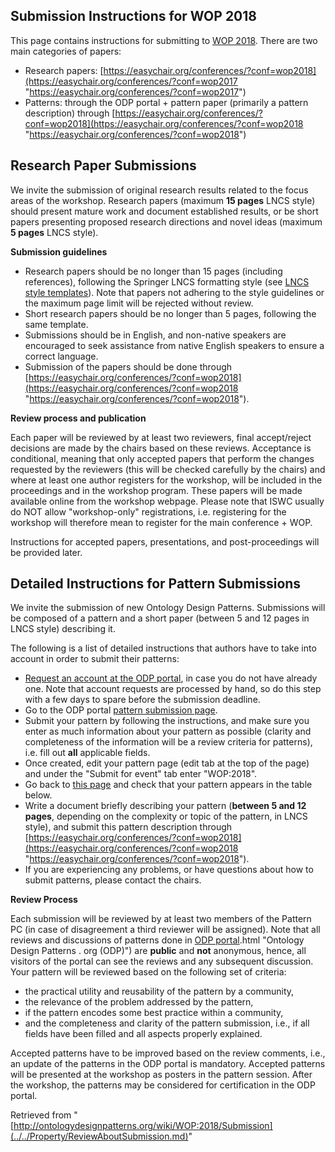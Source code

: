 ##   Submission Instructions for WOP 2018


This page contains instructions for submitting to [WOP 2018](../../WOP/2018.1.md "WOP:2018"). There are two main categories of papers:



* Research papers: [https://easychair.org/conferences/?conf=wop2018](https://easychair.org/conferences/?conf=wop2017 "https://easychair.org/conferences/?conf=wop2017")
* Patterns: through the ODP portal + pattern paper (primarily a pattern description) through [https://easychair.org/conferences/?conf=wop2018](https://easychair.org/conferences/?conf=wop2018 "https://easychair.org/conferences/?conf=wop2018")


##   Research Paper Submissions


We invite the submission of original research results related to the focus areas of the workshop. Research papers (maximum __15 pages__ LNCS style) should present mature work and document established results, or be short papers presenting proposed research directions and novel ideas (maximum __5 pages__ LNCS style).


__Submission guidelines__



* Research papers should be no longer than 15 pages (including references), following the Springer LNCS formatting style (see [LNCS style templates](http://www.springer.com/computer/lncs?SGWID=0-164-6-793341-0 "http://www.springer.com/computer/lncs?SGWID=0-164-6-793341-0")). Note that papers not adhering to the style guidelines or the maximum page limit will be rejected without review.
* Short research papers should be no longer than 5 pages, following the same template.
* Submissions should be in English, and non-native speakers are encouraged to seek assistance from native English speakers to ensure a correct language.
* Submission of the papers should be done through [https://easychair.org/conferences/?conf=wop2018](https://easychair.org/conferences/?conf=wop2018 "https://easychair.org/conferences/?conf=wop2018").


__Review process and publication__


Each paper will be reviewed by at least two reviewers, final accept/reject decisions are made by the chairs based on these reviews. Acceptance is conditional, meaning that only accepted papers that perform the changes requested by the reviewers (this will be checked carefully by the chairs) and where at least one author registers for the workshop, will be included in the proceedings and in the workshop program. These papers will be made available online from the workshop webpage. Please note that ISWC usually do NOT allow "workshop-only" registrations, i.e. registering for the workshop will therefore mean to register for the main conference + WOP.


Instructions for accepted papers, presentations, and post-proceedings will be provided later.



##   Detailed Instructions for Pattern Submissions


We invite the submission of new Ontology Design Patterns. Submissions will be composed of a pattern and a short paper (between 5 and 12 pages in LNCS style) describing it.


The following is a list of detailed instructions that authors have to take into account in order to submit their patterns: 



* [Request an account at the ODP portal](http://ontologydesignpatterns.org/wiki/Special:RequestAccount "Special:RequestAccount"), in case you do not have already one. Note that account requests are processed by hand, so do this step with a few days to spare before the submission deadline.
* Go to the ODP portal  [pattern submission page](../../Submissions/SubmitAPattern.md "Submissions:SubmitAPattern").
* Submit your pattern by following the instructions, and make sure you enter as much information about your pattern as possible (clarity and completeness of the information will be a review criteria for patterns), i.e. fill out __all__ applicable fields.
* Once created, edit your pattern page (edit tab at the top of the page) and under the "Submit for event" tab enter "WOP:2018".
* Go back to  [this page](../../Property/ReviewAboutSubmission.md#Pattern_Submissions "WOP:2018/Submission") and check that your pattern appears in the table below.
* Write a document briefly describing your pattern (__between 5 and 12 pages__, depending on the complexity or topic of the pattern, in LNCS style), and submit this pattern description through [https://easychair.org/conferences/?conf=wop2018](https://easychair.org/conferences/?conf=wop2018 "https://easychair.org/conferences/?conf=wop2018").
* If you are experiencing any problems, or have questions about how to submit patterns, please contact the chairs.


__Review Process__


Each submission will be reviewed by at least two members of the Pattern PC (in case of disagreement a third reviewer will be assigned). Note that all reviews and discussions of patterns done in  [ODP portal](../../Ontology_Design_Patterns_._org_(ODP).md).html "Ontology Design Patterns . org (ODP)") are __public__ and __not__ anonymous, hence, all visitors of the portal can see the reviews and any subsequent discussion. Your pattern will be reviewed based on the following set of criteria:



* the practical utility and reusability of the pattern by a community,
* the relevance of the problem addressed by the pattern,
* if the pattern encodes some best practice within a community,
* and the completeness and clarity of the pattern submission, i.e., if all fields have been filled and all aspects properly explained.


Accepted patterns have to be improved based on the review comments, i.e., an update of the patterns in the ODP portal is mandatory. Accepted patterns will be presented at the workshop as posters in the pattern session. After the workshop, the patterns may be considered for certification in the ODP portal.





Retrieved from "[http://ontologydesignpatterns.org/wiki/WOP:2018/Submission](../../Property/ReviewAboutSubmission.md)"